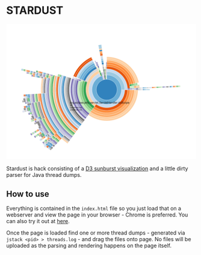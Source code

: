# STARDUST

![Stardust](stardust.png)

Stardust is hack consisting of a [D3 sunburst visualization](http://bl.ocks.org/mbostock/4348373) and a little dirty parser for Java thread dumps. 

## How to use

Everything is contained in the `index.html` file so you just load that on a webserver and view the page in your browser - Chrome is preferred. You can also try it out at [here](http://cetrea.github.io/stardust/). 

Once the page is loaded find one or more thread dumps - generated via `jstack <pid> > threads.log` - and drag the files onto page. No files will be uploaded as the parsing and rendering happens on the page itself.
